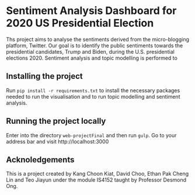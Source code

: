 # Sentiment Analysis Dashboard for 2020 US Presidential Election

Ths project aims to analyse the sentiments derived from the micro-blogging platform, Twitter. Our goal is to identify the public sentiments towards the presidential candidates, Trump and Biden, during the U.S. presidential elections 2020. Sentiment analysis and topic modelling is performed to 


## Installing the project

Run `pip install -r requirements.txt` to install the necessary packages needed to run the visualisation and to run topic modelling and sentiment analysis.

## Running the project locally

Enter into the directory `web-projectFinal` and then run `gulp`. 
Go to your address bar and visit http://localhost:3000

## Acknoledgements

This is a project created by Kang Choon Kiat, David Choo, Ethan Pak Cheng Lin and Teo Jiayun under the module IS4152 taught by Professor Desmond Ong. 
